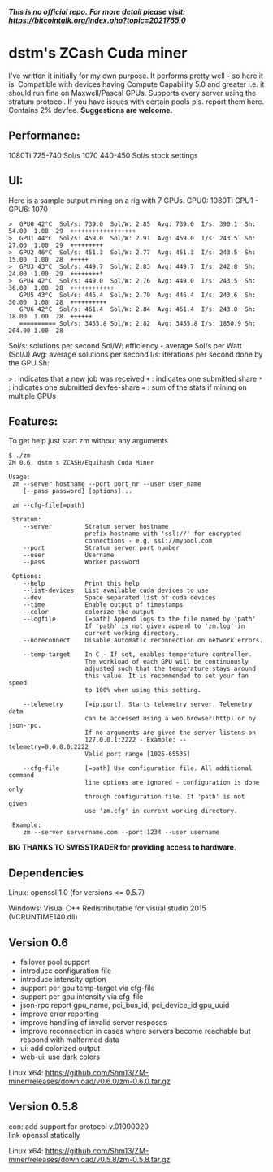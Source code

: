 ***This is no official repo.***
***For more detail please visit: https://bitcointalk.org/index.php?topic=2021765.0***

# dstm's ZCash Cuda miner 

I've written it initially for my own purpose. It performs pretty well - so here it is.
Compatible with devices having Compute Capability 5.0 and greater i.e. it should run fine on Maxwell/Pascal GPUs.
Supports every server using the stratum protocol. If you have issues with certain pools pls. report them here.
Contains 2% devfee.
**Suggestions are welcome.**

## Performance:
1080Ti 725-740 Sol/s
1070   440-450 Sol/s
stock settings

## UI:
Here is a sample output mining on a rig with 7 GPUs.
GPU0: 1080Ti
GPU1 - GPU6: 1070

```
>  GPU0 42°C  Sol/s: 739.0  Sol/W: 2.85  Avg: 739.0  I/s: 390.1  Sh: 54.00  1.00  29  ++++++++++++++++++
>  GPU1 44°C  Sol/s: 459.0  Sol/W: 2.91  Avg: 459.0  I/s: 243.5  Sh: 27.00  1.00  29  +++++++++
>  GPU2 46°C  Sol/s: 451.3  Sol/W: 2.77  Avg: 451.3  I/s: 243.5  Sh: 15.00  1.00  28  +++++
>  GPU3 43°C  Sol/s: 449.7  Sol/W: 2.83  Avg: 449.7  I/s: 242.8  Sh: 24.00  1.00  29  ++++++++*
>  GPU4 42°C  Sol/s: 449.0  Sol/W: 2.76  Avg: 449.0  I/s: 243.5  Sh: 36.00  1.00  28  ++++++++++++
   GPU5 43°C  Sol/s: 446.4  Sol/W: 2.79  Avg: 446.4  I/s: 243.6  Sh: 30.00  1.00  28  ++++++++++
   GPU6 42°C  Sol/s: 461.4  Sol/W: 2.84  Avg: 461.4  I/s: 243.8  Sh: 18.00  1.00  28  ++++++
   ========== Sol/s: 3455.8 Sol/W: 2.82  Avg: 3455.8 I/s: 1850.9 Sh: 204.00 1.00  28
```

Sol/s: solutions per second
Sol/W: efficiency - average Sol/s per Watt (Sol/J)
Avg: average solutions per second
I/s: iterations per second done by the GPU
Sh: <shares per minute> <accepted shares ratio> <network latency in ms>

`>` : indicates that a new job was received
`+` : indicates one submitted share
`*` : indicates one submitted devfee-share
`=` : sum of the stats if mining on multiple GPUs

## Features:
To get help just start zm without any arguments

```
$ ./zm
ZM 0.6, dstm's ZCASH/Equihash Cuda Miner

Usage:
 zm --server hostname --port port_nr --user user_name
    [--pass password] [options]...

 zm --cfg-file[=path]

 Stratum:
    --server         Stratum server hostname
                     prefix hostname with 'ssl://' for encrypted
                     connections - e.g. ssl://mypool.com
    --port           Stratum server port number
    --user           Username
    --pass           Worker password

 Options:
    --help           Print this help
    --list-devices   List available cuda devices to use
    --dev            Space separated list of cuda devices
    --time           Enable output of timestamps
    --color          colorize the output
    --logfile        [=path] Append logs to the file named by 'path'
                     If 'path' is not given append to 'zm.log' in
                     current working directory.
    --noreconnect    Disable automatic reconnection on network errors.

    --temp-target    In C - If set, enables temperature controller.
                     The workload of each GPU will be continuously
                     adjusted such that the temperature stays around
                     this value. It is recommended to set your fan speed
                     to 100% when using this setting.

    --telemetry      [=ip:port]. Starts telemetry server. Telemetry data
                     can be accessed using a web browser(http) or by json-rpc.
                     If no arguments are given the server listens on
                     127.0.0.1:2222 - Example: --telemetry=0.0.0.0:2222
                     Valid port range [1025-65535]

    --cfg-file       [=path] Use configuration file. All additional command
                     line options are ignored - configuration is done only
                     through configuration file. If 'path' is not given
                     use 'zm.cfg' in current working directory.

 Example:
    zm --server servername.com --port 1234 --user username
```

**BIG THANKS TO SWISSTRADER for providing access to hardware.**

## Dependencies                                                                                                                  
Linux:
 openssl 1.0 (for versions <= 0.5.7)

Windows:
 Visual C++ Redistributable for visual studio 2015 (VCRUNTIME140.dll)

## Version 0.6
- failover pool support
- introduce configuration file
- introduce intensity option
- support per gpu temp-target via cfg-file
- support per gpu intensity via cfg-file
- json-rpc report gpu_name, pci_bus_id, pci_device_id
  gpu_uuid
- improve error reporting
- improve handling of invalid server resposes
- improve reconnection in cases where servers
  become reachable but respond with malformed data
- ui: add colorized output
- web-ui: use dark colors

Linux x64:
https://github.com/Shm13/ZM-miner/releases/download/v0.6.0/zm-0.6.0.tar.gz

## Version 0.5.8
con: add support for protocol v.01000020                                                                                      
link openssl statically

Linux x64:
https://github.com/Shm13/ZM-miner/releases/download/v0.5.8/zm-0.5.8.tar.gz
